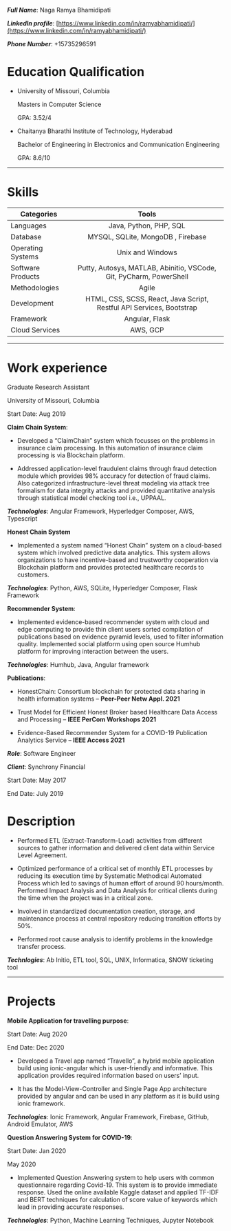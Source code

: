 **_Full Name_**: Naga Ramya Bhamidipati

**_LinkedIn profile_**: [https://www.linkedin.com/in/ramyabhamidipati/](https://www.linkedin.com/in/ramyabhamidipati/)

**_Phone Number_**: +15735296591



# Education Qualification
- University of Missouri, Columbia

  Masters in Computer Science
  
  GPA: 3.52/4

- Chaitanya Bharathi Institute of Technology, Hyderabad

  Bachelor of Engineering in Electronics and Communication Engineering
  
  GPA: 8.6/10

---

# Skills

| Categories       | Tools                                                              | 
| -------------    |:-------------:                                                     | 
| Languages        |Java, Python, PHP, SQL                                              | 
| Database         |MYSQL, SQLite, MongoDB	, Firebase                                  |
| Operating Systems|Unix and Windows                                                    |
| Software Products|Putty, Autosys, MATLAB, Abinitio, VSCode, Git, PyCharm, PowerShell  |
| Methodologies    |Agile                                                               |
| Development      |HTML, CSS, SCSS, React, Java Script, Restful API Services, Bootstrap| 
| Framework        |Angular, Flask                                                      |  
| Cloud Services   |AWS, GCP                                                            |  

---

# Work experience 

Graduate Research Assistant                                   

University of Missouri, Columbia                              

Start Date: Aug 2019 

**Claim Chain System**:

- Developed a “ClaimChain” system which focusses on the problems in insurance claim processing. In this automation of insurance claim processing is via Blockchain platform.

-	Addressed application-level fraudulent claims through fraud detection module which provides 98% accuracy for detection of fraud claims. Also categorized infrastructure-level threat modeling via attack tree formalism for data integrity attacks and provided quantitative analysis through statistical model checking tool i.e., UPPAAL.

**_Technologies_**: Angular Framework, Hyperledger Composer, AWS, Typescript
  
**Honest Chain System**

- Implemented a system named “Honest Chain” system on a cloud-based system which involved predictive data analytics. This system allows organizations to have incentive-based and trustworthy cooperation via Blockchain platform and provides protected healthcare records to customers.

**_Technologies_**: Python, AWS, SQLite, Hyperledger Composer, Flask Framework

**Recommender System**:

-	Implemented evidence-based recommender system with cloud and edge computing to provide thin client users sorted compilation of publications based on evidence pyramid levels, used to filter information quality. Implemented social platform using open source Humhub platform for improving interaction between the users.
	
  **_Technologies_**: Humhub, Java, Angular framework


**Publications**:

-	HonestChain: Consortium blockchain for protected data sharing in health information systems – **Peer-Peer Netw Appl. 2021**

-	Trust Model for Efficient Honest Broker based Healthcare Data Access and Processing – **IEEE PerCom Workshops 2021**

-	Evidence-Based Recommender System for a COVID-19 Publication Analytics Service – **IEEE Access 2021**



**_Role_**: Software Engineer

**_Client_**: Synchrony Financial

 Start Date: May 2017
 
 End Date: July 2019
 
# Description
 
- Performed ETL (Extract-Transform-Load) activities from different sources to gather information and delivered client data within Service Level Agreement. 

- Optimized performance of a critical set of monthly ETL processes by reducing its execution time by Systematic Methodical Automated Process which led to savings of human effort of around 90 hours/month. Performed Impact Analysis and Data Analysis for critical clients during the time when the project was in a critical zone.

- Involved in standardized documentation creation, storage, and maintenance process at central repository reducing transition efforts by 50%.

- Performed root cause analysis to identify problems in the knowledge transfer process.

**_Technlogies_**: Ab Initio, ETL tool, SQL, UNIX, Informatica, SNOW ticketing tool

---

# Projects

 **Mobile Application for travelling purpose**:  
   
   Start Date: Aug 2020
   
   End Date: Dec 2020
   
- Developed a Travel app named “Travello”, a hybrid mobile application build using ionic-angular which is user-friendly and informative. This application provides required information based on users’ input.

- It has the Model-View-Controller and Single Page App architecture provided by angular and can be used in any platform as it is build using ionic framework.

**_Technologies_**: Ionic Framework, Angular Framework, Firebase, GitHub, Android Emulator, AWS
   
**Question Answering System for COVID-19**:                                                                                     
 
 Start Date: Jan 2020 
 
 May 2020
 
- Implemented Question Answering system to help users with common questionnaire regarding Covid-19. This system is to provide immediate response. Used the online available Kaggle dataset and applied TF-IDF and BERT techniques for calculation of score value of keywords which lead in providing accurate responses.

**_Technologies_**: Python, Machine Learning Techniques, Jupyter Notebook



